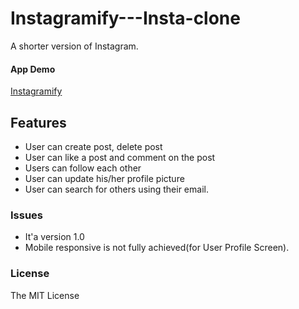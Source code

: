 # Instagramify---Insta-clone
A shorter version of Instagram.

#### App Demo
[Instagramify](https://instagramify.herokuapp.com/)


## Features
- User can create post, delete post
- User can like a post and comment on the post
- Users can follow each other
- User can update his/her profile picture
- User can search for others using their email.


### Issues
- It'a version 1.0
- Mobile responsive is not fully achieved(for User Profile Screen).

### License
The MIT License
